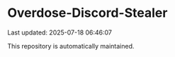 # Overdose-Discord-Stealer

Last updated: 2025-07-18 06:46:07

This repository is automatically maintained.
